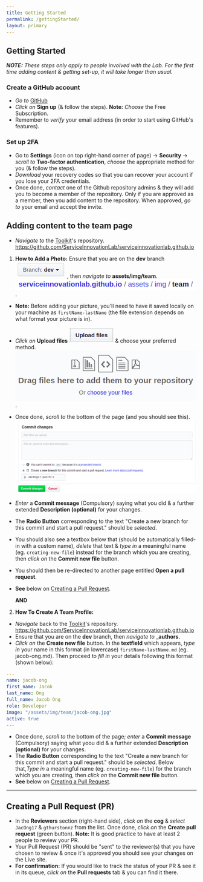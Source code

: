 ```yaml
---
title: Getting Started
permalink: /gettingStarted/
layout: primary
---
```


## Getting Started

***NOTE:** These steps only apply to people involved with the Lab. For the first time adding content & getting set-up, it will take longer than usual.*

### Create a GitHub account

- _Go to_ [GitHub](https://github.com/)
- _Click on_ **Sign up** (& follow the steps). **Note:** _Choose_ the Free Subscription.
- Remember to _verify_ your email address (in order to start using GitHub's features).

### Set up 2FA

- Go to **Settings** (icon on top right-hand corner of page) -> **Security** -> _scroll to_ **Two-factor authentication**,  _choose_ the appropriate method for you (& follow the steps).
- _Download_ your recovery codes so that you can recover your account if you lose your 2FA credentials.
- Once done, _contact_ one of the Github repository admins & they will add you to become a member of the repository. Only if you are approved as a member, then you add content to the repository. When approved, _go to_ your email and accept the invite.

## Adding content to the team page

- _Navigate to_ the [Toolkit](https://github.com/ServiceInnovationLab/serviceinnovationlab.github.io)'s repository.
https://github.com/ServiceInnovationLab/serviceinnovationlab.github.io

1. **How to Add a Photo:** Ensure that you are on the **dev** branch ![Dev branch](/assets/img/screenshot-instructions/dev-branch.png) , then _navigate to_ **assets/img/team**. ![Team folder image](/assets/img/screenshot-instructions/team-folder.png).

- **Note:** Before adding your picture, you'll need to have it saved locally on your machine as `firstName-lastName` (the file extension depends on what format your picture is in).
- _Click on_ **Upload files** ![Upload files](/assets/img/screenshot-instructions/upload-files.png) & choose your preferred method. ![Choose files](/assets/img/screenshot-instructions/choose-files.png).
- Once done, _scroll to_ the bottom of the page (and you should see this).
![Commit changes area](/assets/img/screenshot-instructions/commit-changes.png)
- _Enter_ a **Commit message** (Compulsory) saying what you did & a further extended **Description (optional)** for your changes.
- The **Radio Button** corresponding to the text "Create a new branch for this commit and start a pull request." should be _selected_.
- You should also see a textbox below that (should be automatically filled-in with a custom name), _delete_ that text & _type in_ a meaningful name (eg. `creating-new-file`) instead for the branch which you are creating, then _click on_ the **Commit new file** button.
- You should then be re-directed to another page entitled **Open a pull request**.
- **See** below on [Creating a Pull Request](#PR).

  **AND**

2. **How To Create A Team Profile:**

- _Navigate_ back to the [Toolkit](https://github.com/ServiceInnovationLab/serviceinnovationlab.github.io)'s repository.
https://github.com/ServiceInnovationLab/serviceinnovationlab.github.io
- Ensure that you are on the **dev** branch, then _navigate to_ **_authors**.
- _Click on_ the **Create new file** button. In the **textfield** which appears, _type in_ your name in this format (in lowercase) `firstName-lastName.md` (eg. jacob-ong.md). Then proceed to _fill in_ your details following this format (shown below):

```yaml
---
name: jacob-ong
first_name: Jacob
last_name: Ong
full_name: Jacob Ong
role: Developer
image: "/assets/img/team/jacob-ong.jpg"
active: true
---
```

- Once done, _scroll to_ the bottom of the page; _enter_ a **Commit message** (Compulsory) saying what yoou did & a further extended **Description (optional)** for your changes.
- The **Radio Button** corresponding to the text "Create a new branch for this commit and start a pull request." should be _selected_. Below that,_Type in_ a meaningful name (eg. `creating-new-file`) for the branch which you are creating, then _click on_ the **Commit new file** button.
- **See** below on [Creating a Pull Request](#PR).

---

## Creating a Pull Request (PR)<a name="PR"></a>

- In the **Reviewers** section (right-hand side), _click on_ the **cog** & _select_ `JacOng17` & `gthurstonnz` from the list. Once done,  _click on_ the **Create pull request** (green button). **Note:** It is good practice to have at least 2 people to review your PR.
- Your Pull Request (PR) should be "sent" to the reviewer(s) that you have chosen to review & once it's approved you should see your changes on the Live site.
- **For confirmation:** If you would like to track the status of your PR & see it in its queue, _click on_ the **Pull requests** tab & you can find it there.
